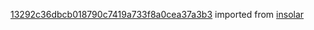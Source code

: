 [13292c36dbcb018790c7419a733f8a0cea37a3b3](https://github.com/insolar/insolar/commit/13292c36dbcb018790c7419a733f8a0cea37a3b3) imported from [insolar](https://github.com/insolar/insolar)
